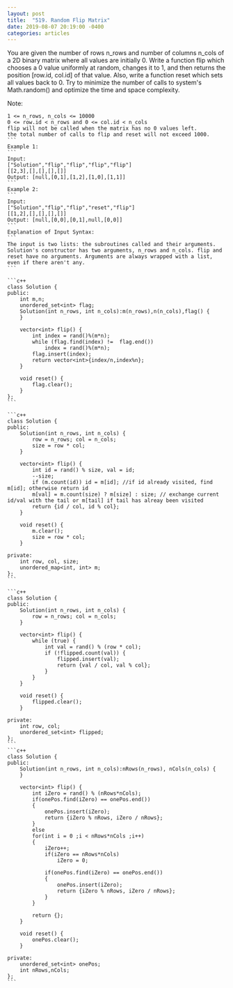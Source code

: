 ```yaml
---
layout: post
title:  "519. Random Flip Matrix"
date: 2019-08-07 20:19:00 -0400
categories: articles
---
```

You are given the number of rows n_rows and number of columns n_cols of a 2D binary matrix where all values are initially 0. Write a function flip which chooses a 0 value uniformly at random, changes it to 1, and then returns the position [row.id, col.id] of that value. Also, write a function reset which sets all values back to 0. Try to minimize the number of calls to system's Math.random() and optimize the time and space complexity.

Note:
````
1 <= n_rows, n_cols <= 10000
0 <= row.id < n_rows and 0 <= col.id < n_cols
flip will not be called when the matrix has no 0 values left.
the total number of calls to flip and reset will not exceed 1000.
```
Example 1:
```
Input: 
["Solution","flip","flip","flip","flip"]
[[2,3],[],[],[],[]]
Output: [null,[0,1],[1,2],[1,0],[1,1]]
```
Example 2:
```
Input: 
["Solution","flip","flip","reset","flip"]
[[1,2],[],[],[],[]]
Output: [null,[0,0],[0,1],null,[0,0]]
```
Explanation of Input Syntax:
```
The input is two lists: the subroutines called and their arguments. Solution's constructor has two arguments, n_rows and n_cols. flip and reset have no arguments. Arguments are always wrapped with a list, even if there aren't any.
```

```c++
class Solution {
public:
    int m,n;
    unordered_set<int> flag;
    Solution(int n_rows, int n_cols):m(n_rows),n(n_cols),flag() {       
    }
    
    vector<int> flip() {
        int index = rand()%(m*n);
        while (flag.find(index) !=  flag.end())
            index = rand()%(m*n);
        flag.insert(index);
        return vector<int>{index/n,index%n};
    }
    
    void reset() {
        flag.clear();
    }
};
```

```c++
class Solution {
public:
    Solution(int n_rows, int n_cols) {
        row = n_rows; col = n_cols;
        size = row * col;
    }
    
    vector<int> flip() {
        int id = rand() % size, val = id;
        --size;
        if (m.count(id)) id = m[id]; //if id already visited, find m[id]; otherwise return id
        m[val] = m.count(size) ? m[size] : size; // exchange current id/val with the tail or m[tail] if tail has alreay been visited
        return {id / col, id % col};
    }
    
    void reset() {
        m.clear();
        size = row * col;
    }

private:
    int row, col, size;
    unordered_map<int, int> m;
};
```

```c++
class Solution {
public:
    Solution(int n_rows, int n_cols) {
        row = n_rows; col = n_cols;
    }
    
    vector<int> flip() {
        while (true) {
            int val = rand() % (row * col);
            if (!flipped.count(val)) {
                flipped.insert(val);
                return {val / col, val % col};
            }
        }
    }
    
    void reset() {
        flipped.clear();
    }

private:
    int row, col;
    unordered_set<int> flipped;
};
```
```c++
class Solution {
public:
    Solution(int n_rows, int n_cols):nRows(n_rows), nCols(n_cols) {
    }
    
    vector<int> flip() {
        int iZero = rand() % (nRows*nCols);
        if(onePos.find(iZero) == onePos.end())
        {
            onePos.insert(iZero);
            return {iZero % nRows, iZero / nRows};
        }
        else
        for(int i = 0 ;i < nRows*nCols ;i++)
        {
            iZero++;
            if(iZero == nRows*nCols)
                iZero = 0;
            
            if(onePos.find(iZero) == onePos.end())
            {
                onePos.insert(iZero);
                return {iZero % nRows, iZero / nRows};
            }
        }
        
        return {};
    }
    
    void reset() {
        onePos.clear();
    }
    
private:
    unordered_set<int> onePos;
    int nRows,nCols;
};
```